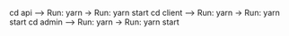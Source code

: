 cd api --> Run: yarn -> Run: yarn start
cd client --> Run: yarn -> Run: yarn start
cd admin --> Run: yarn -> Run: yarn start
